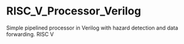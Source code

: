 # RISC_V_Processor_Verilog
Simple pipelined processor in Verilog with hazard detection and data forwarding. 
RISC V
